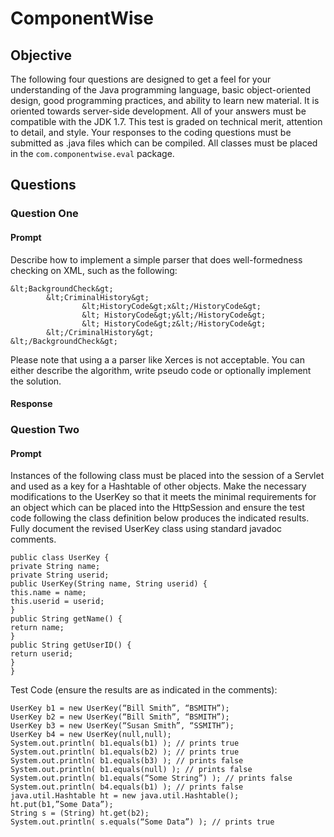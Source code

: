 # ComponentWise

## Objective

The following four questions are designed to get a feel for your understanding of the Java
programming language, basic object-oriented design, good programming practices, and
ability to learn new material. It is oriented towards server-side development. All of your
answers must be compatible with the JDK 1.7. This test is graded on technical merit,
attention to detail, and style.
Your responses to the coding questions must be submitted as .java files which can be
compiled. All classes must be placed in the `com.componentwise.eval` package.

## Questions

### Question One

#### Prompt

Describe how to implement a simple parser that does well-formedness checking on XML,
such as the following:

```
&lt;BackgroundCheck&gt;
        &lt;CriminalHistory&gt;
                &lt;HistoryCode&gt;x&lt;/HistoryCode&gt;
                &lt; HistoryCode&gt;y&lt;/HistoryCode&gt;
                &lt; HistoryCode&gt;z&lt;/HistoryCode&gt;
        &lt;/CriminalHistory&gt;
&lt;/BackgroundCheck&gt;
```
Please note that using a a parser like Xerces is not acceptable. You can either describe
the algorithm, write pseudo code or optionally implement the solution.

#### Response

### Question Two

#### Prompt
Instances of the following class must be placed into the session of a Servlet and used as
a key for a Hashtable of other objects. Make the necessary modifications to the UserKey
so that it meets the minimal requirements for an object which can be placed into the
HttpSession and ensure the test code following the class definition below produces the
indicated results. Fully document the revised UserKey class using standard javadoc
comments.

```
public class UserKey {
private String name;
private String userid;
public UserKey(String name, String userid) {
this.name = name;
this.userid = userid;
}
public String getName() {
return name;
}
public String getUserID() {
return userid;
}
}
```
Test Code (ensure the results are as indicated in the comments):
```
UserKey b1 = new UserKey(“Bill Smith”, “BSMITH”);
UserKey b2 = new UserKey(“Bill Smith”, “BSMITH”);
UserKey b3 = new UserKey(“Susan Smith”, “SSMITH”);
UserKey b4 = new UserKey(null,null);
System.out.println( b1.equals(b1) ); // prints true
System.out.println( b1.equals(b2) ); // prints true
System.out.println( b1.equals(b3) ); // prints false
System.out.println( b1.equals(null) ); // prints false
System.out.println( b1.equals(“Some String”) ); // prints false
System.out.println( b4.equals(b1) ); // prints false
java.util.Hashtable ht = new java.util.Hashtable();
ht.put(b1,”Some Data”);
String s = (String) ht.get(b2);
System.out.println( s.equals(“Some Data”) ); // prints true
```